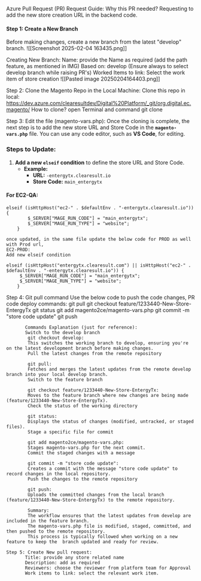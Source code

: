 Azure Pull Request (PR) Request Guide:
Why this PR needed? 
	Requesting to add the new store creation URL in the backend code.
#### **Step 1: Create a New Branch**

Before making changes, create a new branch from the latest "develop" branch.
![[Screenshot 2025-02-04 163435.png]]

Creating New Branch:
Name: provide the Name as required (add the path feature, as mentioned in IMG)
Based on: develop (Ensure always to select develop branch while raising PR's)
Worked Items to link: Select the work item of store creation 
![[Pasted image 20250204164403.png]]


Step 2: Clone the Magento Repo in the Local Machine:
   Clone this repo in local: https://dev.azure.com/clearesultdev/Digital%20Platform/_git/org.digital.ec.magento/
   How to clone?
   open Terminal and command git clone <add the cloning repo>
   
Step 3: Edit the file (magento-vars.php):
	Once the cloning is complete, the next step is to add the new store URL and Store Code in the **`magento-vars.php`** file. You can use any code editor, such as **VS Code**, for editing.

### Steps to Update:

1. **Add a new `elseif` condition** to define the store URL and Store Code.
    - **Example:**
        - **URL:** `-entergytx.clearesult.io`
        - **Store Code:** `main_entergytx`

#### **For EC2-QA:**
	elseif (isHttpHost("ec2-" . $defaultEnv . "-entergytx.clearesult.io")) {
	        $_SERVER["MAGE_RUN_CODE"] = "main_entergytx";
	        $_SERVER["MAGE_RUN_TYPE"] = "website";
	    }
	    
	once updated, in the same file update the below code for PROD as well with Prod url,
	EC2-PROD:
	Add new elseif condition
	
	elseif (isHttpHost("entergytx.clearesult.com") || isHttpHost("ec2-" . $defaultEnv . "-entergytx.clearesult.io")) {
         $_SERVER["MAGE_RUN_CODE"] = "main_entergytx";
         $_SERVER["MAGE_RUN_TYPE"] = "website";
        }

Step 4: Git pull command
	Use the below code to push the code changes,
	 PR code deploy commands:
		git pull
		git checkout feature/1233440-New-Store-EntergyTx
		git status
		git add magento2ce/magento-vars.php
		git commit -m "store code update"
		git push
   
		   Commands Explanation (just for reference):
		   Switch to the develop branch
			git checkout develop:
			This switches the working branch to develop, ensuring you're on the latest development branch before making changes.
			Pull the latest changes from the remote repository
			
			git pull:
			Fetches and merges the latest updates from the remote develop branch into your local develop branch.
			Switch to the feature branch
			
			git checkout feature/1233440-New-Store-EntergyTx:
			Moves to the feature branch where new changes are being made (feature/1233440-New-Store-EntergyTx).
			Check the status of the working directory
			
			git status:
			Displays the status of changes (modified, untracked, or staged files).
			Stage a specific file for commit
			
			git add magento2ce/magento-vars.php:
			Stages magento-vars.php for the next commit.
			Commit the staged changes with a message
			
			git commit -m "store code update":
			Creates a commit with the message "store code update" to record changes in the local repository.
			Push the changes to the remote repository
			
			git push:
			Uploads the committed changes from the local branch (feature/1233440-New-Store-EntergyTx) to the remote repository.
			
			Summary:
			The workflow ensures that the latest updates from develop are included in the feature branch.
			The magento-vars.php file is modified, staged, committed, and then pushed to the remote repository.
			This process is typically followed when working on a new feature to keep the  branch updated and ready for review.
			
	Step 5: Create New pull request:
	       Title: provide any store related name
	       Description: add as required
	       Reviewers: choose the reviewer from platform team for Approval
	       Work items to link: select the relevant work item.
